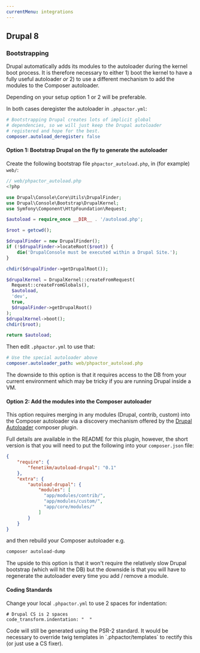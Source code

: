 ```yaml
---
currentMenu: integrations
---
```

Drupal 8
--------

### Bootstrapping

Drupal automatically adds its modules to the autoloader during the kernel
boot process. It is therefore necessary to either 1) boot the kernel to have a fully
useful autoloader *or* 2) to use a different mechanism to add the modules to the Composer autoloader.

Depending on your setup option 1 or 2 will be preferable.

In both cases deregister the autoloader in `.phpactor.yml`:

```yaml
# Bootstrapping Drupal creates lots of implicit global
# dependencies, so we will just keep the Drupal autoloader
# registered and hope for the best.
composer.autoload_deregister: false
```

#### Option 1: Bootstrap Drupal on the fly to generate the autoloader

Create the following bootstrap file `phpactor_autoload.php`, in (for example)
`web/`:

```php
// web/phpactor_autoload.php
<?php

use Drupal\Console\Core\Utils\DrupalFinder;
use Drupal\Console\Bootstrap\DrupalKernel;
use Symfony\Component\HttpFoundation\Request;

$autoload = require_once __DIR__ . '/autoload.php';

$root = getcwd();

$drupalFinder = new DrupalFinder();
if (!$drupalFinder->locateRoot($root)) {
    die('DrupalConsole must be executed within a Drupal Site.');
}

chdir($drupalFinder->getDrupalRoot());

$drupalKernel = DrupalKernel::createFromRequest(
  Request::createFromGlobals(),
  $autoload,
  'dev',
  true,
  $drupalFinder->getDrupalRoot()
);
$drupalKernel->boot();
chdir($root);

return $autoload;
```

Then edit `.phpactor.yml` to use that:

```yaml
# Use the special autoloader above
composer.autoloader_path: web/phpactor_autoload.php

```

The downside to this option is that it requires access to the DB from your current environment which may be tricky if you are running Drupal inside a VM.

#### Option 2: Add the modules into the Composer autoloader

This option requires merging in any modules (Drupal, contrib, custom) into the Composer autoloader via a discovery mechanism offered by the [Drupal Autoloader](https://github.com/fenetikm/autoload-drupal) composer plugin.

Full details are available in the README for this plugin, however, the short version is that you will need to put the following into your `composer.json` file:

```json
{
    "require": {
        "fenetikm/autoload-drupal": "0.1"
    },
    "extra": {
        "autoload-drupal": {
            "modules": [
              "app/modules/contrib/",
              "app/modules/custom/",
              "app/core/modules/"
            ]
        }
    }
}
```

and then rebuild your Composer autoloader e.g.

```sh
composer autoload-dump
```

The upside to this option is that it won't require the relatively slow Drupal bootstrap (which will hit the DB) but the downside is that you will have to regenerate the autoloader every time you add / remove a module.

#### Coding Standards

Change your local `.phpactor.yml` to use 2 spaces for indentation:

```
# Drupal CS is 2 spaces
code_transform.indentation: "  "
```

<div class="alert alert-info">
Code will still be generated using the PSR-2 standard. It would be necessary
to override twig templates in `.phpactor/templates` to rectify this (or just
use a CS fixer).
</div>

